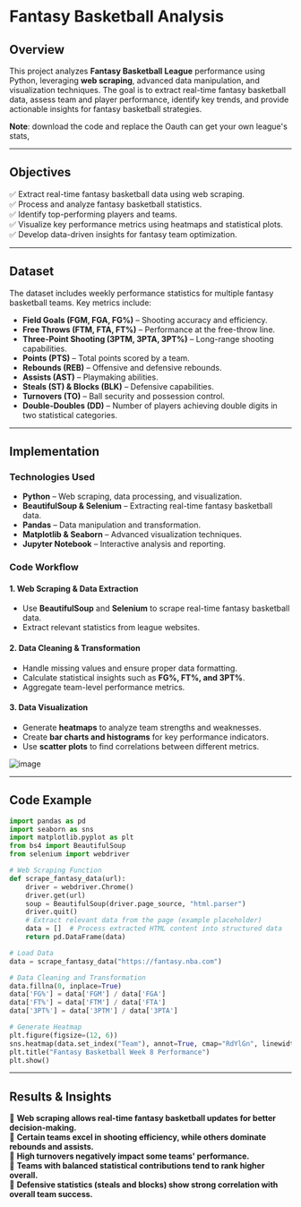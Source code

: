 # Fantasy Basketball Analysis

## Overview
This project analyzes **Fantasy Basketball League** performance using Python, leveraging **web scraping**, advanced data manipulation, and visualization techniques. The goal is to extract real-time fantasy basketball data, assess team and player performance, identify key trends, and provide actionable insights for fantasy basketball strategies.

**Note**: download the code and replace the Oauth can get your own league's stats,

---

## Objectives
✅ Extract real-time fantasy basketball data using web scraping.  
✅ Process and analyze fantasy basketball statistics.  
✅ Identify top-performing players and teams.  
✅ Visualize key performance metrics using heatmaps and statistical plots.  
✅ Develop data-driven insights for fantasy team optimization.  

---

## Dataset
The dataset includes weekly performance statistics for multiple fantasy basketball teams. Key metrics include:
- **Field Goals (FGM, FGA, FG%)** – Shooting accuracy and efficiency.
- **Free Throws (FTM, FTA, FT%)** – Performance at the free-throw line.
- **Three-Point Shooting (3PTM, 3PTA, 3PT%)** – Long-range shooting capabilities.
- **Points (PTS)** – Total points scored by a team.
- **Rebounds (REB)** – Offensive and defensive rebounds.
- **Assists (AST)** – Playmaking abilities.
- **Steals (ST) & Blocks (BLK)** – Defensive capabilities.
- **Turnovers (TO)** – Ball security and possession control.
- **Double-Doubles (DD)** – Number of players achieving double digits in two statistical categories.

---

## Implementation
### **Technologies Used**
- **Python** – Web scraping, data processing, and visualization.
- **BeautifulSoup & Selenium** – Extracting real-time fantasy basketball data.
- **Pandas** – Data manipulation and transformation.
- **Matplotlib & Seaborn** – Advanced visualization techniques.
- **Jupyter Notebook** – Interactive analysis and reporting.

### **Code Workflow**
#### **1. Web Scraping & Data Extraction**
- Use **BeautifulSoup** and **Selenium** to scrape real-time fantasy basketball data.
- Extract relevant statistics from league websites.

#### **2. Data Cleaning & Transformation**
- Handle missing values and ensure proper data formatting.
- Calculate statistical insights such as **FG%, FT%, and 3PT%**.
- Aggregate team-level performance metrics.

#### **3. Data Visualization**
- Generate **heatmaps** to analyze team strengths and weaknesses.
- Create **bar charts and histograms** for key performance indicators.
- Use **scatter plots** to find correlations between different metrics.

![image](https://github.com/user-attachments/assets/35ffd39b-55c6-4d9b-9c14-146ecda1f47d)

---

## Code Example
```python
import pandas as pd
import seaborn as sns
import matplotlib.pyplot as plt
from bs4 import BeautifulSoup
from selenium import webdriver

# Web Scraping Function
def scrape_fantasy_data(url):
    driver = webdriver.Chrome()
    driver.get(url)
    soup = BeautifulSoup(driver.page_source, "html.parser")
    driver.quit()
    # Extract relevant data from the page (example placeholder)
    data = []  # Process extracted HTML content into structured data
    return pd.DataFrame(data)

# Load Data
data = scrape_fantasy_data("https://fantasy.nba.com")

# Data Cleaning and Transformation
data.fillna(0, inplace=True)
data['FG%'] = data['FGM'] / data['FGA']
data['FT%'] = data['FTM'] / data['FTA']
data['3PT%'] = data['3PTM'] / data['3PTA']

# Generate Heatmap
plt.figure(figsize=(12, 6))
sns.heatmap(data.set_index("Team"), annot=True, cmap="RdYlGn", linewidths=0.5)
plt.title("Fantasy Basketball Week 8 Performance")
plt.show()
```

---

## Results & Insights
📌 **Web scraping allows real-time fantasy basketball updates for better decision-making.**  
📌 **Certain teams excel in shooting efficiency, while others dominate rebounds and assists.**  
📌 **High turnovers negatively impact some teams' performance.**  
📌 **Teams with balanced statistical contributions tend to rank higher overall.**  
📌 **Defensive statistics (steals and blocks) show strong correlation with overall team success.**
